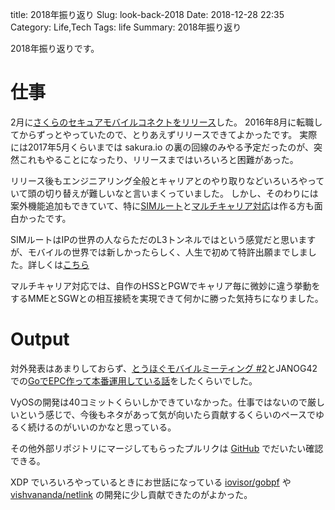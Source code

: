 title: 2018年振り返り
Slug: look-back-2018
Date: 2018-12-28 22:35
Category: Life,Tech
Tags: life
Summary: 2018年振り返り

2018年振り返りです。

# 仕事

2月に[さくらのセキュアモバイルコネクトをリリース](https://www.sakura.ad.jp/information/announcements/2018/02/01/1855/)した。
2016年8月に転職してからずっとやっていたので、とりあえずリリースできてよかったです。
実際には2017年5月くらいまでは sakura.io の裏の回線のみやる予定だったのが、突然これもやることになったり、リリースまではいろいろと困難があった。

リリース後もエンジニアリング全般とキャリアとのやり取りなどいろいろやっていて頭の切り替えが難しいなと言いまくっていました。
しかし、そのわりには案外機能追加もできていて、特に[SIMルート](https://cloud-news.sakura.ad.jp/2018/06/12/sim-root/)と[マルチキャリア対応](https://cloud-news.sakura.ad.jp/2018/11/28/multi-sim/)は作る方も面白かったです。

SIMルートはIPの世界の人ならただのL3トンネルではという感覚だと思いますが、モバイルの世界では新しかったらしく、人生で初めて特許出願までしました。詳しくは[こちら](https://sakura.io/blog/2018/09/18/simroute/)

マルチキャリア対応では、自作のHSSとPGWでキャリア毎に微妙に違う挙動をするMMEとSGWとの相互接続を実現できて何かに勝った気持ちになりました。

# Output

対外発表はあまりしておらず、[とうほぐモバイルミーティング #2](https://tohogu.connpass.com/event/84268/)とJANOG42での[GoでEPC作って本番運用している話](https://www.janog.gr.jp/meeting/janog42/program/goepc)をしたくらいでした。

VyOSの開発は40コミットくらいしかできていなかった。仕事ではないので厳しいという感じで、今後もネタがあって気が向いたら貢献するくらいのペースでゆるく続けるのがいいのかなと思っている。

その他外部リポジトリにマージしてもらったプルリクは [GitHub](https://github.com/pulls?utf8=✓&q=is%3Apr+author%3Ahigebu+archived%3Afalse+is%3Amerged+created%3A2018-01-01..2018-12-31) でだいたい確認できる。

XDP でいろいろやっているときにお世話になっている [iovisor/gobpf](https://github.com/iovisor/gobpf) や [vishvananda/netlink](https://github.com/vishvananda/netlink) の開発に少し貢献できたのがよかった。
